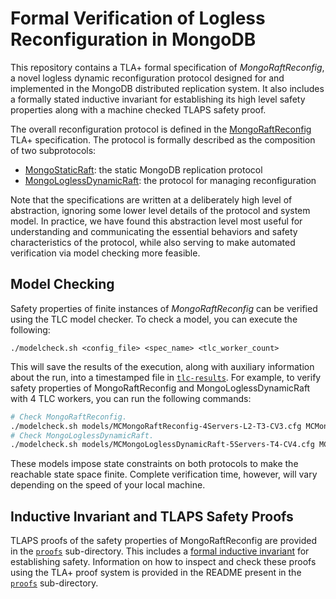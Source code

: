 
# Formal Verification of Logless Reconfiguration in MongoDB

This repository contains a TLA+ formal specification of *MongoRaftReconfig*, a novel logless dynamic reconfiguration protocol designed for and implemented in the MongoDB distributed replication system. It also includes a formally stated inductive invariant for establishing its high level safety properties along with a machine checked TLAPS safety proof.

The overall reconfiguration protocol is defined in the [MongoRaftReconfig](MongoRaftReconfig.tla) TLA+ specification. The protocol is formally described as the composition of two subprotocols: 

- [MongoStaticRaft](MongoStaticRaft.tla): the static MongoDB replication protocol
- [MongoLoglessDynamicRaft](MongoLoglessDynamicRaft.tla): the protocol for managing reconfiguration

Note that the specifications are written at a deliberately high level of abstraction, ignoring some lower level details of the protocol and system model. In practice, we have found this abstraction level most useful for understanding and communicating the essential behaviors and safety characteristics of the protocol, while also serving to make automated verification via model checking more feasible.


## Model Checking

Safety properties of finite instances of *MongoRaftReconfig* can be verified using the TLC model checker. To check a model, you can execute the following:
```
./modelcheck.sh <config_file> <spec_name> <tlc_worker_count>
```
This will save the results of the execution, along with auxiliary information about the run, into a timestamped file in [`tlc-results`](tlc-results). For example, to verify safety properties of MongoRaftReconfig and MongoLoglessDynamicRaft with 4 TLC workers, you can run the following commands:

```bash
# Check MongoRaftReconfig.
./modelcheck.sh models/MCMongoRaftReconfig-4Servers-L2-T3-CV3.cfg MCMongoRaftReconfig 4
# Check MongoLoglessDynamicRaft.
./modelcheck.sh models/MCMongoLoglessDynamicRaft-5Servers-T4-CV4.cfg MCMongoLoglessDynamicRaft 4
```
These models impose state constraints on both protocols to make the reachable state space finite. Complete verification time, however, will vary depending on the speed of your local machine.

## Inductive Invariant and TLAPS Safety Proofs

TLAPS proofs of the safety properties of MongoRaftReconfig are provided in the [`proofs`](proofs) sub-directory. This includes a [formal inductive invariant](https://github.com/will62794/logless-reconfig/blob/3fe9ef6801c579774149b9dc8122023f738ab9b5/proofs/Defs.tla#L226-L260) for establishing safety. Information on how to inspect and check these proofs using the TLA+ proof system is provided in the README present in the [`proofs`](proofs) sub-directory.



